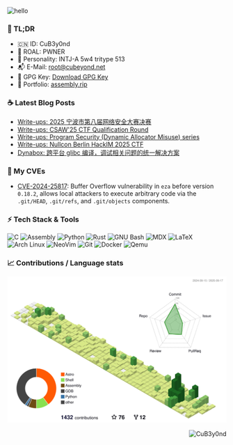 ![hello](https://github.com/CuB3y0nd/CuB3y0nd/assets/91041570/39cb2514-636d-498f-bf5a-103b61e7728c)

### :jack_o_lantern: TL;DR

- :cn: ID: CuB3y0nd
- :test_tube: ROAL: PWNER
- :baby_chick: Personality: INTJ-A 5w4 tritype 513
- :mailbox_with_mail: E-Mail: [root@cubeyond.net](mailto:root@cubeyond.net)
- :key: GPG Key: [Download GPG Key](https://assembly.rip/public.key)
- :dart: Portfolio: [assembly.rip](https://assembly.rip/)


### :coffee: Latest Blog Posts

<!-- BLOG-POST-LIST:START -->
- [Write-ups: 2025 宁波市第八届网络安全大赛决赛](https://cubeyond.net/posts/write-ups/2025-%E5%AE%81%E6%B3%A2%E5%B8%82%E7%AC%AC%E5%85%AB%E5%B1%8A%E7%BD%91%E7%BB%9C%E5%AE%89%E5%85%A8%E5%A4%A7%E8%B5%9B%E5%86%B3%E8%B5%9B/)
- [Write-ups: CSAW&#39;25 CTF Qualification Round](https://cubeyond.net/posts/write-ups/csaw-25-quals/)
- [Write-ups: Program Security &lpar;Dynamic Allocator Misuse&rpar; series](https://cubeyond.net/posts/write-ups/pwncollege-dynamic-allocator-misuse/)
- [Write-ups: Nullcon Berlin HackIM 2025 CTF](https://cubeyond.net/posts/write-ups/nullcon-ctf-2025/)
- [Dynabox: 跨平台 glibc 编译，调试相关问题的统一解决方案](https://cubeyond.net/posts/projects/dynabox/)
<!-- BLOG-POST-LIST:END -->

### :checkered_flag: My CVEs

 - [CVE-2024-25817](https://www.cve.org/CVERecord?id=CVE-2024-25817): Buffer Overflow vulnerability in `eza` before version `0.18.2`, allows local attackers to execute arbitrary code via the `.git/HEAD`, `.git/refs`, and `.git/objects` components.

### :zap: Tech Stack & Tools

![C](https://img.shields.io/badge/-C-333333?style=flat-square&logo=c)
![Assembly](https://img.shields.io/badge/-Assembly-333333?style=flat-square&logo=pastebin)
![Python](https://img.shields.io/badge/-Python-333333?style=flat-square&logo=python)
![Rust](https://img.shields.io/badge/-Rust-333333?style=flat-square&logo=rust)
![GNU Bash](https://img.shields.io/badge/-GNU_Bash-333333?style=flat-square&logo=gnubash)
![MDX](https://img.shields.io/badge/-MDX-333333?style=flat-square&logo=mdx)
![LaTeX](https://img.shields.io/badge/-LaTeX-333333?style=flat-square&logo=latex)
![Arch Linux](https://img.shields.io/badge/-Arch%20Linux-333333?style=flat-square&logo=archlinux)
![NeoVim](https://img.shields.io/badge/-NeoVim-333333?style=flat-square&logo=neovim)
![Git](https://img.shields.io/badge/-Git-333333?style=flat-square&logo=git)
![Docker](https://img.shields.io/badge/-Docker-333333?style=flat-square&logo=docker)
![Qemu](https://img.shields.io/badge/-Qemu-333333?style=flat-square&logo=qemu)

### :chart_with_upwards_trend: Contributions / Language stats

<div align="center">
  <img src="https://github.com/CuB3y0nd/CuB3y0nd/blob/main/profile-3d-contrib/profile-green-animate.svg" />
</div>

<p align="right">
  <img
    src="https://komarev.com/ghpvc/?username=CuB3y0nd&style=flat-square&abbreviated=true"
    alt="CuB3y0nd"
  />
</p>

